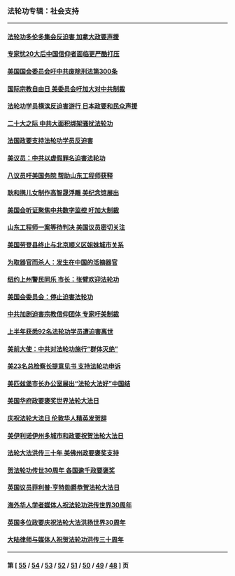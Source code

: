### 法轮功专辑：社会支持
---
#### [法轮功多伦多集会反迫害 加拿大政要声援](../../pages/nf4386/n13881303.md?01210430) 
#### [专家忧20大后中国信仰者面临更严酷打压](../../pages/nf4386/n13874993.md?01210430) 
#### [美国国会委员会吁中共废除刑法第300条](../../pages/nf4386/n13868121.md?01210430) 
#### [国际宗教自由日 美委员会吁加大对中共制裁](../../pages/nf4386/n13855021.md?01210430) 
#### [法轮功学员横滨反迫害游行 日本政要和民众声援](../../pages/nf4386/n13847132.md?01210430) 
#### [二十大之际 中共大面积绑架骚扰法轮功](../../pages/nf4386/n13846381.md?01210430) 
#### [法国政要支持法轮功学员反迫害](../../pages/nf4386/n13841970.md?01210430) 
#### [美议员：中共以虚假罪名迫害法轮功](../../pages/nf4386/n13841083.md?01210430) 
#### [八议员吁美国务院 帮助山东工程师获释](../../pages/nf4386/n13836379.md?01210430) 
#### [耿和携儿女制作高智晟浮雕 美纪念馆展出](../../pages/nf4386/n13829624.md?01210430) 
#### [美国会听证聚焦中共数字监控 吁加大制裁](../../pages/nf4386/n13825083.md?01210430) 
#### [山东工程师一案等待判决 美国议员密切关注](../../pages/nf4386/n13815065.md?01210430) 
#### [美国劳登县终止与北京顺义区姐妹城市关系](../../pages/nf4386/n13811030.md?01210430) 
#### [为取器官而杀人：发生在中国的活摘器官](../../pages/nf4386/n13794731.md?01210430) 
#### [纽约上州警民同乐 市长：张臂欢迎法轮功](../../pages/nf4386/n13794375.md?01210430) 
#### [美国会委员会：停止迫害法轮功](../../pages/nf4386/n13788164.md?01210430) 
#### [中共加剧迫害宗教信仰团体 专家吁美制裁](../../pages/nf4386/n13780252.md?01210430) 
#### [上半年获悉92名法轮功学员遭迫害离世](../../pages/nf4386/n13772701.md?01210430) 
#### [美前大使：中共对法轮功施行“群体灭绝”](../../pages/nf4386/n13771705.md?01210430) 
#### [美23名总检察长提意见书 支持法轮功申诉](../../pages/nf4386/n13766596.md?01210430) 
#### [美匹兹堡市长办公室展出“法轮大法好”中国结](../../pages/nf4386/n13749721.md?01210430) 
#### [美国华府政要褒奖世界法轮大法日](../../pages/nf4386/n13743770.md?01210430) 
#### [庆祝法轮大法日 伦敦华人精英发贺辞](../../pages/nf4386/n13741593.md?01210430) 
#### [美伊利诺伊州多城市和政要祝贺法轮大法日](../../pages/nf4386/n13737149.md?01210430) 
#### [法轮大法洪传三十年 美佛州政要褒奖支持](../../pages/nf4386/n13737103.md?01210430) 
#### [贺法轮功传世30周年 各国逾千政要褒奖](../../pages/nf4386/n13735828.md?01210430) 
#### [英国议员菲利普‧亨特勋爵恭贺法轮大法日](../../pages/nf4386/n13736187.md?01210430) 
#### [海外华人学者媒体人祝法轮功洪传世界30周年](../../pages/nf4386/n13735835.md?01210430) 
#### [英国多位政要庆祝法轮大法洪扬世界30周年](../../pages/nf4386/n13734739.md?01210430) 
#### [大陆律师与媒体人祝贺法轮功洪传三十周年](../../pages/nf4386/n13735062.md?01210430) 

---
#### 第 [ [55](./55.md?01210430) / [54](./54.md?01210430) / [53](./53.md?01210430) / [52](./52.md?01210430) / [51](./51.md?01210430) / [50](./50.md?01210430) / [49](./49.md?01210430) / [48](./48.md?01210430) ] 页
